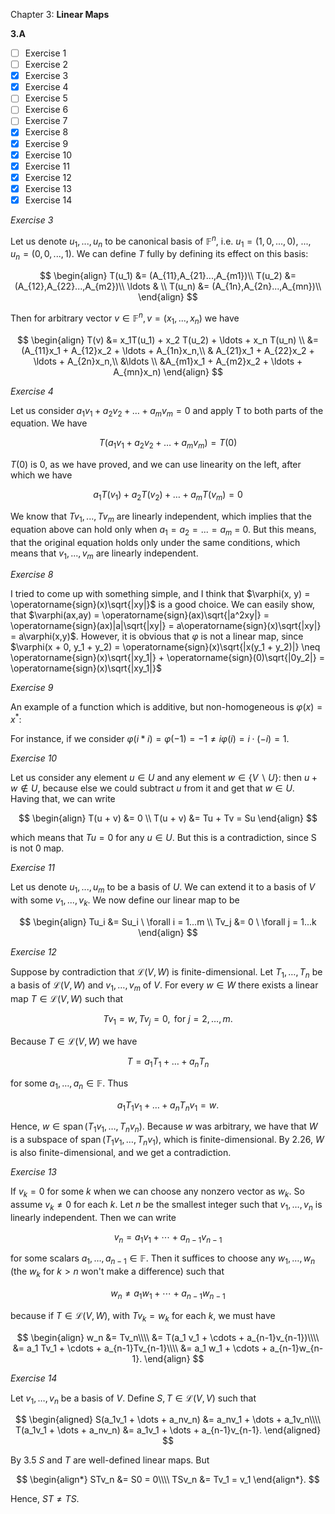 Chapter 3: **Linear Maps**

**3.A**

- [ ] Exercise 1
- [ ] Exercise 2
- [x] Exercise 3
- [x] Exercise 4
- [ ] Exercise 5
- [ ] Exercise 6
- [ ] Exercise 7
- [x] Exercise 8
- [x] Exercise 9
- [x] Exercise 10
- [x] Exercise 11
- [x] Exercise 12
- [x] Exercise 13
- [x] Exercise 14

_Exercise 3_

Let us denote $u_1,...,u_n$ to be canonical basis of $\mathbb{F}^n$, i.e. $u_1 = (1,0,...,0)$, ..., $u_n = (0,0,...,1)$. We can define $T$ fully by defining its effect on this basis: 

$$
\begin{align}
T(u_1) &= (A_{11},A_{21}...,A_{m1})\\
T(u_2) &= (A_{12},A_{22}...,A_{m2})\\
\ldots & \\
T(u_n) &= (A_{1n},A_{2n}...,A_{mn})\\
\end{align}
$$

Then for arbitrary vector $v \in \mathbb{F}^n, v = (x_1,...,x_n)$ we have 

$$
\begin{align}
T(v) &= x_1T(u_1) + x_2 T(u_2) + \ldots + x_n T(u_n) \\
&= (A_{11}x_1 + A_{12}x_2 + \ldots + A_{1n}x_n,\\
& A_{21}x_1 + A_{22}x_2 + \ldots + A_{2n}x_n,\\ 
&\ldots \\
&A_{m1}x_1 + A_{m2}x_2 + \ldots + A_{mn}x_n)
\end{align}
$$

_Exercise 4_

Let us consider $a_1v_1 + a_2v_2 + \ldots + a_mv_m = 0$ and apply T to both parts of the equation. We have

$$
T(a_1v_1 + a_2v_2 + \ldots + a_mv_m) = T(0)
$$

$T(0)$ is 0, as we have proved, and we can use linearity on the left, after which we have

$$
a_1T(v_1) + a_2T(v_2) + \ldots + a_mT(v_m) = 0
$$

We know that $Tv_1,...,Tv_m$ are linearly independent, which implies that the equation above can hold only when $a_1 = a_2 = ... = a_m$ = 0. But this means, that the original equation holds only under the same conditions, which means that $v_1,...,v_m$ are linearly independent.

_Exercise 8_

I tried to come up with something simple, and I think that $\varphi(x, y) = \operatorname{sign}(x)\sqrt{|xy|}$ is a good choice. We can easily show, that $\varphi(ax,ay) = \operatorname{sign}(ax)\sqrt{|a^2xy|} = \operatorname{sign}(ax)|a|\sqrt{|xy|} = a\operatorname{sign}(x)\sqrt{|xy|} = a\varphi(x,y)$. However, it is obvious that $\varphi$ is not a linear map, since $\varphi(x + 0, y_1 + y_2) = \operatorname{sign}(x)\sqrt{|x(y_1 + y_2)|} \neq \operatorname{sign}(x)\sqrt{|xy_1|} + \operatorname{sign}(0)\sqrt{|0y_2|} = \operatorname{sign}(x)\sqrt{|xy_1|}$

_Exercise 9_

An example of a function which is additive, but non-homogeneous is $\varphi(x) = x^*$:

For instance, if we consider $\varphi(i * i) = \varphi(-1) = -1 \neq i\varphi(i) = i\cdot(-i) = 1$.

_Exercise 10_

Let us consider any element $u \in U$ and any element $w \in \{V \backslash U\}$: then $u + w \notin U$, because else we could subtract $u$ from it and get that $w \in U$. Having that, we can write

$$
\begin{align}
T(u + v) &= 0 \\
T(u + v) &= Tu + Tv = Su
\end{align}
$$

which means that $Tu = 0$ for any $u \in U$. But this is a contradiction, since S is not 0 map.

_Exercise 11_

Let us denote $u_1,...,u_m$ to be a basis of $U$. We can extend it to a basis of $V$ with some $v_1,...,v_k$. We now define our linear map to be 

$$
\begin{align}
Tu_i &= Su_i \ \forall i = 1...m \\
Tv_j &= 0 \ \forall j = 1...k
\end{align}
$$

_Exercise 12_

Suppose by contradiction that $\mathcal{L}(V, W)$ is finite-dimensional. Let $T_1,\dots,T_n$ be a basis of $\mathcal{L}(V, W)$ and $v_1,\dots,v_m$ of $V$. For every $w \in W$ there exists a linear map $T \in \mathcal{L}(V, W)$ such that

$$
Tv_1 = w, Tv_j = 0, \text{ for } j = 2,\dots,m.
$$

Because $T \in \mathcal{L}(V, W)$ we have

$$
T = a_1 T_1 + \dots + a_n T_n
$$

for some $a_1,\dots,a_n \in \mathbb{F}$. Thus

$$
a_1 T_1 v_1 + \dots + a_n T_n v_1 = w.
$$

Hence, $w \in \operatorname{span}(T_1 v_1,\dots,T_n v_n)$. Because $w$ was arbitrary, we have that $W$ is a subspace of $\operatorname{span}(T_1 v_1,\dots,T_n v_1)$, which is finite-dimensional. By 2.26, $W$ is also finite-dimensional, and we get a contradiction.

_Exercise 13_

If $v_k = 0$ for some $k$ when we can choose any nonzero vector as $w_k$.
So assume $v_k \neq 0$ for each $k$.
Let $n$ be the smallest integer such that $v_1, \dots, v_n$ is linearly independent.
Then we can write

$$
v_n = a_1 v_1 + \cdots + a_{n-1}v_{n-1}
$$

for some scalars $a_1, \dots, a_{n-1} \in \mathbb{F}$.
Then it suffices to choose any $w_1, \dots, w_n$ (the $w_k$ for $k > n$ won't make a difference) such that

$$
w_n \neq a_1 w_1 + \cdots + a_{n-1}w_{n-1}
$$

because if $T \in \mathcal{L}(V, W)$, with $Tv_k = w_k$ for each $k$, we must have

$$
\begin{align}
w_n
&= Tv_n\\\\
&= T(a_1 v_1 + \cdots + a_{n-1}v_{n-1})\\\\
&= a_1 Tv_1 + \cdots + a_{n-1}Tv_{n-1}\\\\
&= a_1 w_1 + \cdots + a_{n-1}w_{n-1}.
\end{align}
$$

_Exercise 14_

Let $v_1,\dots,v_n$ be a basis of $V$. Define $S,T \in \mathcal{L}(V, V)$ such that

$$
\begin{aligned}
S(a_1v_1 + \dots + a_nv_n) &= a_nv_1 + \dots + a_1v_n\\\\
T(a_1v_1 + \dots + a_nv_n) &= a_1v_1 + \dots + a_{n-1}v_{n-1}.
\end{aligned}
$$

By 3.5 $S$ and $T$ are well-defined linear maps. But

$$
\begin{align*}
STv_n &= S0 = 0\\\\
TSv_n &= Tv_1 = v_1
\end{align*}.
$$

Hence, $ST \neq TS$.
